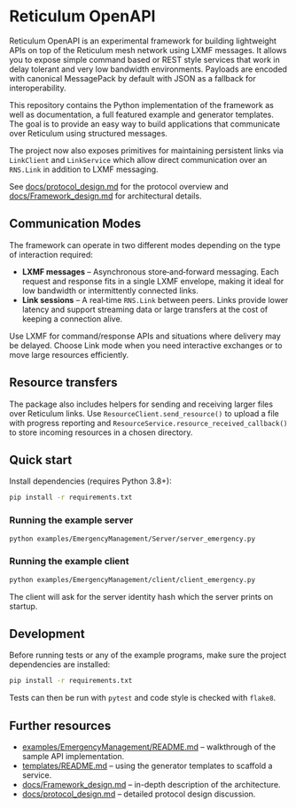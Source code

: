 # Reticulum OpenAPI

Reticulum OpenAPI is an experimental framework for building lightweight APIs on top of the Reticulum mesh network using LXMF messages. It allows you to expose simple command based or REST style services that work in delay tolerant and very low bandwidth environments. Payloads are encoded with canonical MessagePack by default with JSON as a fallback for interoperability.

This repository contains the Python implementation of the framework as well as documentation, a full featured example and generator templates. The goal is to provide an easy way to build applications that communicate over Reticulum using structured messages.

The project now also exposes primitives for maintaining persistent links via
``LinkClient`` and ``LinkService`` which allow direct communication over an
``RNS.Link`` in addition to LXMF messaging.

See [docs/protocol_design.md](docs/protocol_design.md) for the protocol overview and [docs/Framework_design.md](docs/Framework_design.md) for architectural details.


## Communication Modes

The framework can operate in two different modes depending on the type of
interaction required:

- **LXMF messages** – Asynchronous store‑and‑forward messaging. Each request
  and response fits in a single LXMF envelope, making it ideal for low bandwidth
  or intermittently connected links.
- **Link sessions** – A real‑time `RNS.Link` between peers. Links provide lower
  latency and support streaming data or large transfers at the cost of keeping a
  connection alive.

Use LXMF for command/response APIs and situations where delivery may be delayed.
Choose Link mode when you need interactive exchanges or to move large resources
efficiently.

## Resource transfers

The package also includes helpers for sending and receiving larger files over Reticulum links. Use
`ResourceClient.send_resource()` to upload a file with progress reporting and
`ResourceService.resource_received_callback()` to store incoming resources in a chosen directory.


## Quick start

Install dependencies (requires Python 3.8+):

```bash
pip install -r requirements.txt
```

### Running the example server

```bash
python examples/EmergencyManagement/Server/server_emergency.py
```

### Running the example client

```bash
python examples/EmergencyManagement/client/client_emergency.py
```

The client will ask for the server identity hash which the server prints on startup.

## Development

Before running tests or any of the example programs, make sure the project
dependencies are installed:

```bash
pip install -r requirements.txt
```

Tests can then be run with `pytest` and code style is checked with `flake8`.

## Further resources

- [examples/EmergencyManagement/README.md](examples/EmergencyManagement/README.md) – walkthrough of the sample API implementation.
- [templates/README.md](templates/README.md) – using the generator templates to scaffold a service.
- [docs/Framework_design.md](docs/Framework_design.md) – in-depth description of the architecture.
- [docs/protocol_design.md](docs/protocol_design.md) – detailed protocol design discussion.

